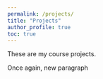 ```yaml
---
permalink: /projects/
title: "Projects"
author_profile: true
toc: true
---
```

These are my course projects.

Once again, new paragraph
